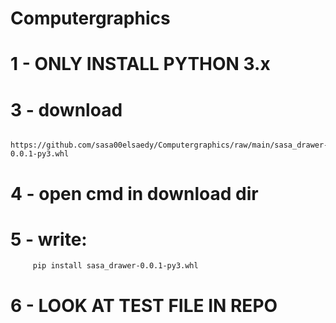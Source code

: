 # Computergraphics

# 1 - ONLY INSTALL PYTHON 3.x 

# 3 - download 
         https://github.com/sasa00elsaedy/Computergraphics/raw/main/sasa_drawer-0.0.1-py3.whl
         
# 4 - open cmd in download dir

# 5 - write:  
         pip install sasa_drawer-0.0.1-py3.whl
         
# 6 - LOOK AT TEST FILE IN REPO
